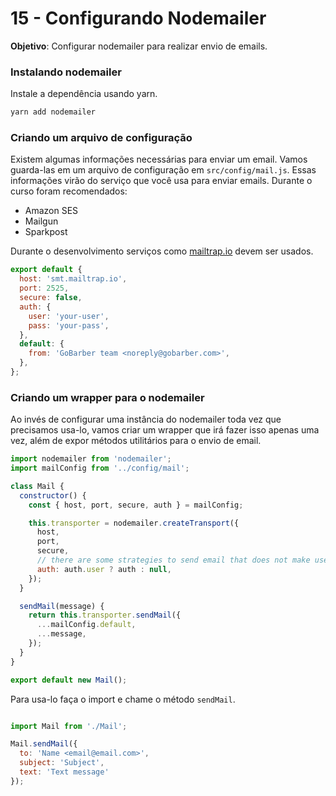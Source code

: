 # 15 - Configurando Nodemailer

**Objetivo**: Configurar nodemailer para realizar envio de emails.

### Instalando nodemailer

Instale a dependência usando yarn.

```bash
yarn add nodemailer
```

### Criando um arquivo de configuração

Existem algumas informações necessárias para enviar um email. Vamos guarda-las em um arquivo de configuração em `src/config/mail.js`. Essas informações virão do serviço que você usa para enviar emails. Durante o curso foram recomendados:

- Amazon SES
- Mailgun
- Sparkpost

Durante o desenvolvimento serviços como [mailtrap.io](https://mailtrap.io) devem ser usados.

```javascript
export default {
  host: 'smt.mailtrap.io',
  port: 2525,
  secure: false,
  auth: {
    user: 'your-user',
    pass: 'your-pass',
  },
  default: {
    from: 'GoBarber team <noreply@gobarber.com>',
  },
};
```
### Criando um wrapper para o nodemailer

Ao invés de configurar uma instância do nodemailer toda vez que precisamos usa-lo, vamos criar um wrapper que irá fazer isso apenas uma vez, além de expor métodos utilitários para o envio de email.

```javascript
import nodemailer from 'nodemailer';
import mailConfig from '../config/mail';

class Mail {
  constructor() {
    const { host, port, secure, auth } = mailConfig;

    this.transporter = nodemailer.createTransport({
      host,
      port,
      secure,
      // there are some strategies to send email that does not make use of auth
      auth: auth.user ? auth : null,
    });
  }

  sendMail(message) {
    return this.transporter.sendMail({
      ...mailConfig.default,
      ...message,
    });
  }
}

export default new Mail();

```

Para usa-lo faça o import e chame o método `sendMail`.

```javascript

import Mail from './Mail';

Mail.sendMail({
  to: 'Name <email@email.com>',
  subject: 'Subject',
  text: 'Text message'
});

```